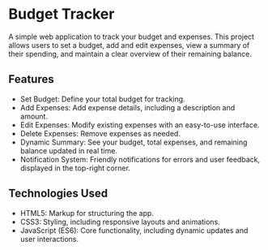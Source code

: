 # Budget Tracker

A simple web application to track your budget and expenses. This project allows users to set a budget, add and edit expenses, view a summary of their spending, and maintain a clear overview of their remaining balance.

## Features

- Set Budget: Define your total budget for tracking.
- Add Expenses: Add expense details, including a description and amount.
- Edit Expenses: Modify existing expenses with an easy-to-use interface.
- Delete Expenses: Remove expenses as needed.
- Dynamic Summary: See your budget, total expenses, and remaining balance updated in real time.
- Notification System: Friendly notifications for errors and user feedback, displayed in the top-right corner.

## Technologies Used

- HTML5: Markup for structuring the app.
- CSS3: Styling, including responsive layouts and animations.
- JavaScript (ES6): Core functionality, including dynamic updates and user interactions.
